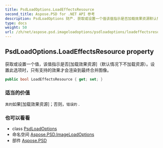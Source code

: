 ```yaml
---
title: PsdLoadOptions.LoadEffectsResource
second_title: Aspose.PSD for .NET API 参考
description: PsdLoadOptions 财产. 获取或设置一个值该值指示是否加载效果资源默认情况下不加载资源设置此选项时只有支持的效果才会渲染到最终合并图像
type: docs
weight: 50
url: /zh/net/aspose.psd.imageloadoptions/psdloadoptions/loadeffectsresource/
---
```

## PsdLoadOptions.LoadEffectsResource property

获取或设置一个值，该值指示是否[加载效果资源]（默认情况下不加载资源）。设置此选项时，只有支持的效果才会渲染到最终合并图像。

```csharp
public bool LoadEffectsResource { get; set; }
```

### 适当的价值

`真的`如果[加载效果资源]；否则，`错误的` .

### 也可以看看

* class [PsdLoadOptions](../)
* 命名空间 [Aspose.PSD.ImageLoadOptions](../../psdloadoptions/)
* 部件 [Aspose.PSD](../../../)


